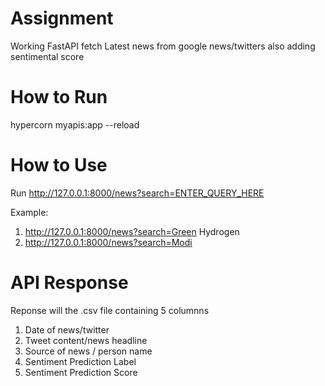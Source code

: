 # Assignment

Working FastAPI fetch Latest news from google news/twitters also adding sentimental score

# How to Run

hypercorn myapis:app --reload

# How to Use
Run http://127.0.0.1:8000/news?search=ENTER_QUERY_HERE

Example: 
1. http://127.0.0.1:8000/news?search=Green Hydrogen
2. http://127.0.0.1:8000/news?search=Modi

# API Response

Reponse will the .csv file containing 5 columnns
1. Date of news/twitter
2. Tweet content/news headline
3. Source of news / person name
4. Sentiment Prediction Label
5. Sentiment Prediction Score

